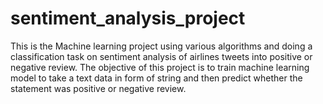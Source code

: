 # sentiment_analysis_project
This is the Machine learning project using various algorithms and doing a classification task on sentiment analysis of airlines tweets into positive or negative review. The objective of this project is to train machine learning model to take a text data in form of string and then predict whether the statement was positive or negative review.
